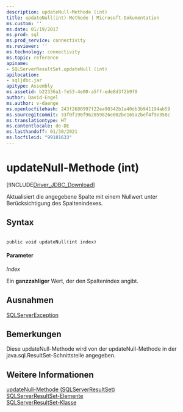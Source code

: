 ```yaml
---
description: updateNull-Methode (int)
title: updateNull(int)-Methode | Microsoft-Dokumentation
ms.custom: ''
ms.date: 01/19/2017
ms.prod: sql
ms.prod_service: connectivity
ms.reviewer: ''
ms.technology: connectivity
ms.topic: reference
apiname:
- SQLServerResultSet.updateNull (int)
apilocation:
- sqljdbc.jar
apitype: Assembly
ms.assetid: b22336a1-fe53-4e00-a5ff-ede8d3f2b9f9
author: David-Engel
ms.author: v-daenge
ms.openlocfilehash: 243f2680997f22ea90342b1a40db3b941194ab59
ms.sourcegitcommit: 33f0f190f962059826e002be165a2bef4f9e350c
ms.translationtype: HT
ms.contentlocale: de-DE
ms.lasthandoff: 01/30/2021
ms.locfileid: "99181633"
---
```

# <a name="updatenull-method-int"></a>updateNull-Methode (int)
[!INCLUDE[Driver_JDBC_Download](../../../includes/driver_jdbc_download.md)]

  Aktualisiert die angegebene Spalte mit einem Nullwert unter Berücksichtigung des Spaltenindexes.  
  
## <a name="syntax"></a>Syntax  
  
```  
  
public void updateNull(int index)  
```  
  
#### <a name="parameters"></a>Parameter  
 *Index*  
  
 Ein **ganzzahliger** Wert, der den Spaltenindex angibt.  
  
## <a name="exceptions"></a>Ausnahmen  
 [SQLServerException](../../../connect/jdbc/reference/sqlserverexception-class.md)  
  
## <a name="remarks"></a>Bemerkungen  
 Diese updateNull-Methode wird von der updateNull-Methode in der java.sql.ResultSet-Schnittstelle angegeben.  
  
## <a name="see-also"></a>Weitere Informationen  
 [updateNull-Methode &#40;SQLServerResultSet&#41;](../../../connect/jdbc/reference/updatenull-method-sqlserverresultset.md)   
 [SQLServerResultSet-Elemente](../../../connect/jdbc/reference/sqlserverresultset-members.md)   
 [SQLServerResultSet-Klasse](../../../connect/jdbc/reference/sqlserverresultset-class.md)  
  
  
